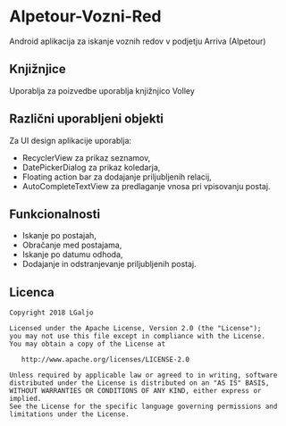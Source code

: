 # Alpetour-Vozni-Red
Android aplikacija za iskanje voznih redov v podjetju Arriva (Alpetour) 

## Knjižnjice
Uporablja za poizvedbe uporablja knjižnjico Volley  

## Različni uporabljeni objekti
Za UI design aplikacije uporablja:  
 * RecyclerView za prikaz seznamov,  
 * DatePickerDialog za prikaz koledarja,  
 * Floating action bar za dodajanje priljubljenih relacij,  
 * AutoCompleteTextView za predlaganje vnosa pri vpisovanju postaj.  

## Funkcionalnosti
 * Iskanje po postajah,  
 * Obračanje med postajama,  
 * Iskanje po datumu odhoda,  
 * Dodajanje in odstranjevanje priljubljenih postaj.  
 
## Licenca

~~~
Copyright 2018 LGaljo

Licensed under the Apache License, Version 2.0 (the "License");
you may not use this file except in compliance with the License.
You may obtain a copy of the License at

   http://www.apache.org/licenses/LICENSE-2.0

Unless required by applicable law or agreed to in writing, software
distributed under the License is distributed on an "AS IS" BASIS,
WITHOUT WARRANTIES OR CONDITIONS OF ANY KIND, either express or implied.
See the License for the specific language governing permissions and
limitations under the License.
~~~
